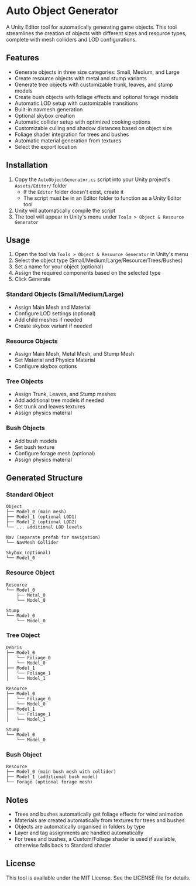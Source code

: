 # Auto Object Generator

A Unity Editor tool for automatically generating game objects. This tool streamlines the creation of objects with different sizes and resource types, complete with mesh colliders and LOD configurations.

## Features

- Generate objects in three size categories: Small, Medium, and Large
- Create resource objects with metal and stump variants
- Generate tree objects with customizable trunk, leaves, and stump models
- Create bush objects with foliage effects and optional forage models
- Automatic LOD setup with customizable transitions
- Built-in navmesh generation
- Optional skybox creation
- Automatic collider setup with optimized cooking options
- Customizable culling and shadow distances based on object size
- Foliage shader integration for trees and bushes
- Automatic material generation from textures
- Select the export location

## Installation

1. Copy the `AutoObjectGenerator.cs` script into your Unity project's `Assets/Editor/` folder
   - If the `Editor` folder doesn't exist, create it
   - The script must be in an Editor folder to function as a Unity Editor tool
2. Unity will automatically compile the script
3. The tool will appear in Unity's menu under `Tools > Object & Resource Generator`

## Usage

1. Open the tool via `Tools > Object & Resource Generator` in Unity's menu
2. Select the object type (Small/Medium/Large/Resource/Trees/Bushes)
3. Set a name for your object (optional)
4. Assign the required components based on the selected type
5. Click Generate

### Standard Objects (Small/Medium/Large)
- Assign Main Mesh and Material
- Configure LOD settings (optional)
- Add child meshes if needed
- Create skybox variant if needed

### Resource Objects
- Assign Main Mesh, Metal Mesh, and Stump Mesh
- Set Material and Physics Material
- Configure skybox options

### Tree Objects
- Assign Trunk, Leaves, and Stump meshes
- Add additional tree models if needed
- Set trunk and leaves textures
- Assign physics material

### Bush Objects
- Add bush models
- Set bush texture
- Configure forage mesh (optional)
- Assign physics material

## Generated Structure

### Standard Object
```
Object
├── Model_0 (main mesh)
├── Model_1 (optional LOD1)
├── Model_2 (optional LOD2)
└── ... additional LOD levels

Nav (separate prefab for navigation)
└── NavMesh Collider

Skybox (optional)
└── Model_0
```

### Resource Object
```
Resource
└── Model_0
    ├── Metal_0
    └── Model_0

Stump
└── Model_0
    └── Model_0
```

### Tree Object
```
Debris
├── Model_0
│   └── Foliage_0
│   └── Model_0
├── Model_1
│   └── Foliage_1
│   └── Model_1

Resource
├── Model_0
│   └── Foliage_0
│   └── Model_0
├── Model_1
│   └── Foliage_1
│   └── Model_1

Stump
└── Model_0
    └── Model_0
```

### Bush Object
```
Resource
├── Model_0 (main bush mesh with collider)
├── Model_1 (additional bush model)
└── Forage (optional forage mesh)
```

## Notes

- Trees and bushes automatically get foliage effects for wind animation
- Materials are created automatically from textures for trees and bushes
- Objects are automatically organised in folders by type
- Layer and tag assignments are handled automatically
- For trees and bushes, a Custom/Foliage shader is used if available, otherwise falls back to Standard shader

## License

This tool is available under the MIT License. See the LICENSE file for details. 
